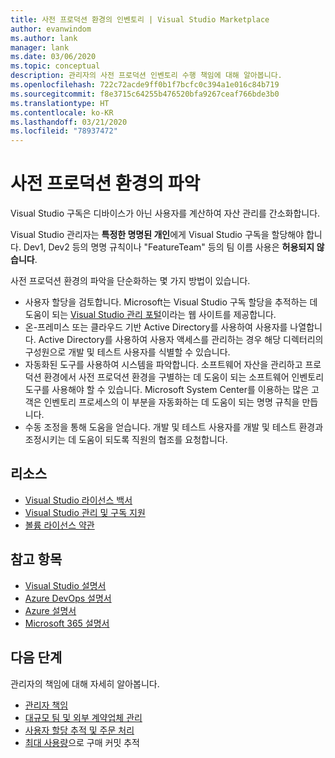 ```yaml
---
title: 사전 프로덕션 환경의 인벤토리 | Visual Studio Marketplace
author: evanwindom
ms.author: lank
manager: lank
ms.date: 03/06/2020
ms.topic: conceptual
description: 관리자의 사전 프로덕션 인벤토리 수행 책임에 대해 알아봅니다.
ms.openlocfilehash: 722c72acde9ff0b1f7bcfc0c394a1e016c84b719
ms.sourcegitcommit: f8e3715c64255b476520bfa9267ceaf766bde3b0
ms.translationtype: HT
ms.contentlocale: ko-KR
ms.lasthandoff: 03/21/2020
ms.locfileid: "78937472"
---
```

# <a name="inventory-of-pre-production-environment"></a>사전 프로덕션 환경의 파악
Visual Studio 구독은 디바이스가 아닌 사용자를 계산하여 자산 관리를 간소화합니다.

Visual Studio 관리자는 **특정한 명명된 개인**에게 Visual Studio 구독을 할당해야 합니다. Dev1, Dev2 등의 명명 규칙이나 "FeatureTeam" 등의 팀 이름 사용은 **허용되지 않습니다**.

사전 프로덕션 환경의 파악을 단순화하는 몇 가지 방법이 있습니다.
- 사용자 할당을 검토합니다. Microsoft는 Visual Studio 구독 할당을 추적하는 데 도움이 되는 [Visual Studio 관리 포털](https://manage.visualstudio.com/)이라는 웹 사이트를 제공합니다.
- 온-프레미스 또는 클라우드 기반 Active Directory를 사용하여 사용자를 나열합니다. Active Directory를 사용하여 사용자 액세스를 관리하는 경우 해당 디렉터리의 구성원으로 개발 및 테스트 사용자를 식별할 수 있습니다.
- 자동화된 도구를 사용하여 시스템을 파악합니다. 소프트웨어 자산을 관리하고 프로덕션 환경에서 사전 프로덕션 환경을 구별하는 데 도움이 되는 소프트웨어 인벤토리 도구를 사용해야 할 수 있습니다. Microsoft System Center를 이용하는 많은 고객은 인벤토리 프로세스의 이 부분을 자동화하는 데 도움이 되는 명명 규칙을 만듭니다.
- 수동 조정을 통해 도움을 얻습니다. 개발 및 테스트 사용자를 개발 및 테스트 환경과 조정시키는 데 도움이 되도록 직원의 협조를 요청합니다.

## <a name="resources"></a>리소스
- [Visual Studio 라이선스 백서](https://visualstudio.microsoft.com/wp-content/uploads/2019/06/Visual-Studio-Licensing-Whitepaper-May-2019.pdf)
- [Visual Studio 관리 및 구독 지원](https://visualstudio.microsoft.com/support/support-overview-vs)
- [볼륨 라이선스 약관](https://www.microsoft.com/licensing/product-licensing/products.aspx)

## <a name="see-also"></a>참고 항목
- [Visual Studio 설명서](https://docs.microsoft.com/visualstudio/)
- [Azure DevOps 설명서](https://docs.microsoft.com/azure/devops/)
- [Azure 설명서](https://docs.microsoft.com/azure/)
- [Microsoft 365 설명서](https://docs.microsoft.com/microsoft-365/)

## <a name="next-steps"></a>다음 단계
관리자의 책임에 대해 자세히 알아봅니다.
- [관리자 책임](admin-responsibilities.md)
- [대규모 팀 및 외부 계약업체 관리](manage-teams.md)
- [사용자 할당 추적 및 주문 처리](assignments-orders.md)
- [최대 사용량](maximum-usage.md)으로 구매 커밋 추적



